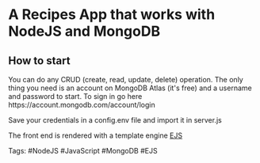 # A Recipes App that works with NodeJS and MongoDB

<h2>How to start</h2>
<p>You can do any CRUD (create, read, update, delete) operation. The only thing you need is an account on MongoDB Atlas (it's free) and a username and password to start. To sign in go here https://account.mongodb.com/account/login</p> 
<p>Save your credentials in a config.env file and import it in server.js</p>
<p>The front end is rendered with a template engine <a href="https://github.com/mde/ejs/tree/main">EJS</a></p>



Tags:
#NodeJS #JavaScript #MongoDB #EJS
